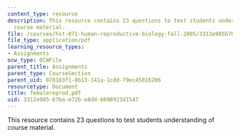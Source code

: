 ```yaml
---
content_type: resource
description: This resource contains 23 questions to test students understanding of
  course material.
file: /courses/hst-071-human-reproductive-biology-fall-2005/3312e985b7bae72be8dd6698923d1547_femalereprod.pdf
file_type: application/pdf
learning_resource_types:
- Assignments
ocw_type: OCWFile
parent_title: Assignments
parent_type: CourseSection
parent_uid: 078183f1-8b13-141a-1cdd-79ec45816206
resourcetype: Document
title: femalereprod.pdf
uid: 3312e985-b7ba-e72b-e8dd-6698923d1547
---
```

This resource contains 23 questions to test students understanding of course material.

